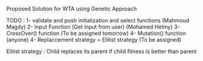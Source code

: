 Proposed Solution for WTA using Genetic Approach

TODO : 1- validate and push initialization and select functions (Mahmoud Magdy)
2- Input Function (Get input from user) (Mohamed Helmy)
3- CrossOver() function (To be assigned tomorrow)
4- Mutation() function (anyone)
4- Replaccement strategy = Elitist strategy (To be assigned)

   Elitist strategy : Child replaces its parent if child fitness is better than parent 
